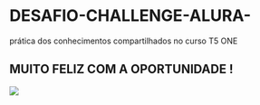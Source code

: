 # DESAFIO-CHALLENGE-ALURA-
prática dos conhecimentos compartilhados no curso T5 ONE
## MUITO FELIZ COM A OPORTUNIDADE ! ##


<img src="https://cdn.pixabay.com/photo/2014/02/13/07/28/security-265130_1280.jpg" />
